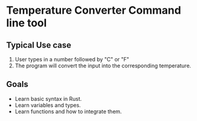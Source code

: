# Temperature Converter Command line tool

## Typical Use case

1. User types in a number followed by "C" or "F"
2. The program will convert the input into the corresponding temperature.

## Goals

- Learn basic syntax in Rust.
- Learn variables and types.
- Learn functions and how to integrate them.

